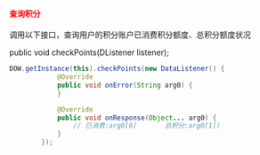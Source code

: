 #### <b style='color:red'>查询积分</b>

调用以下接口，查询用户的积分账户已消费积分额度、总积分额度状况

public void checkPoints\(DListener listener\);

```java
DOW.getInstance(this).checkPoints(new DataListener() {
            @Override
            public void onError(String arg0) {
            }

            @Override
            public void onResponse(Object... arg0) {
                // 已消费:arg0[0]       总积分:arg0[1])
            }
        });
```

 

